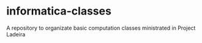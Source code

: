 # informatica-classes
A repository to organizate basic computation classes ministrated in Project Ladeira
